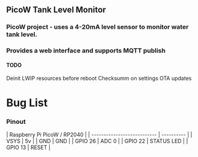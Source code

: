 ## PicoW Tank Level Monitor

### PicoW project - uses a 4-20mA level sensor to monitor water tank level.

### Provides a web interface and supports MQTT publish

#### TODO

Deinit LWIP resources before reboot
Checksumm on settings
OTA updates

# Bug List

### Pinout

| Raspberry Pi PicoW / RP2040 |
| --------------------------- | ---------- |
| VSYS                        | 5v         |
| GND                         | GND        |
| GPIO 26                     | ADC 0      |
| GPIO 22                     | STATUS LED |
| GPIO 13                     | RESET      |
